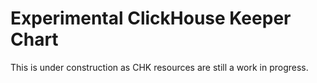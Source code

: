 # Experimental ClickHouse Keeper Chart

This is under construction as CHK resources are still a work in progress. 
